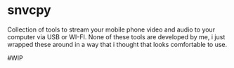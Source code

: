 # snvcpy
Collection of tools to stream your mobile phone video and audio to your computer via USB or WI-FI. None of these tools are developed by me, i just wrapped these around in a way that i thought that looks comfortable to use.

#WIP
